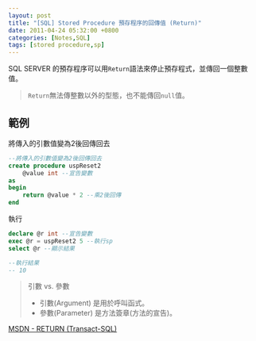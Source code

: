 ```yaml
---
layout: post
title: "[SQL] Stored Procedure 預存程序的回傳值 (Return)"
date: 2011-04-24 05:32:00 +0800
categories: [Notes,SQL]
tags: [stored procedure,sp]
---
```



SQL SERVER 的預存程序可以用`Return`語法來停止預存程式，並傳回一個整數值。       
> `Return`無法傳整數以外的型態，也不能傳回`null`值。

## 範例

將傳入的引數值變為2後回傳回去

```sql
--將傳入的引數值變為2後回傳回去
create procedure uspReset2
    @value int --宣告變數
as
begin
    return @value * 2 --乘2後回傳
end
```

執行

```sql
declare @r int --宣告變數
exec @r = uspReset2 5 --執行sp
select @r --顯示結果

--執行結果
-- 10
```


> 引數 vs. 參數     
> - 引數(Argument) 是用於呼叫函式。       
> - 參數(Parameter) 是方法簽章(方法的宣告)。

[MSDN - RETURN (Transact-SQL)](https://learn.microsoft.com/zh-tw/sql/t-sql/language-elements/return-transact-sql?view=sql-server-ver16)